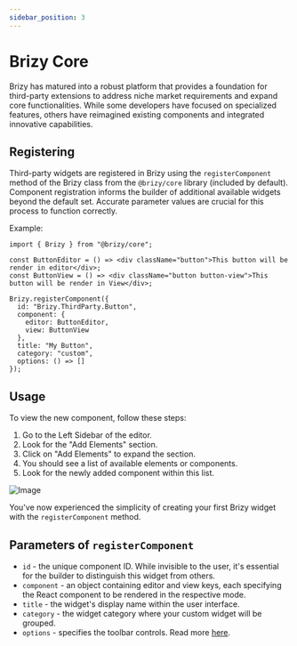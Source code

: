 ```yaml
---
sidebar_position: 3
---
```


# Brizy Core

Brizy has matured into a robust platform that provides a foundation for third-party extensions to address niche market requirements and expand core functionalities. While some developers have focused on specialized features, others have reimagined existing components and integrated innovative capabilities.

## Registering

Third-party widgets are registered in Brizy using the `registerComponent` method of the Brizy class from the `@brizy/core` library (included by default).<br />
Component registration informs the builder of additional available widgets beyond the default set. Accurate parameter values are crucial for this process to function correctly.

Example:
```tsx
import { Brizy } from "@brizy/core";

const ButtonEditor = () => <div className="button">This button will be render in editor</div>;
const ButtonView = () => <div className="button button-view">This button will be render in View</div>;

Brizy.registerComponent({
  id: "Brizy.ThirdParty.Button",
  component: {
    editor: ButtonEditor,
    view: ButtonView
  },
  title: "My Button",
  category: "custom",
  options: () => []
});
```

## Usage

To view the new component, follow these steps:

1. Go to the Left Sidebar of the editor.
2. Look for the "Add Elements" section.
3. Click on "Add Elements" to expand the section.
4. You should see a list of available elements or components.
5. Look for the newly added component within this list.

![Image](https://cdn.discordapp.com/attachments/1074978765165297665/1361224803591127120/433239219-8db0d645-4740-4816-8684-8b7728e679f3.png?ex=67fdfae3&is=67fca963&hm=dce4b38f181995d4def61002c70c3e9d250d1f838951e3f5b6bdd59d2ecb6201&)

You've now experienced the simplicity of creating your first Brizy widget with the `registerComponent` method.

## Parameters of `registerComponent`

- `id` - the unique component ID. While invisible to the user, it's essential for the builder to distinguish this widget from others.
- `component` - an object containing editor and view keys, each specifying the React component to be rendered in the respective mode.
- `title` - the widget's display name within the user interface.
- `category` - the widget category where your custom widget will be grouped.
- `options` - specifies the toolbar controls. Read more [here](/docs-internals/editor-controls/introduction).
